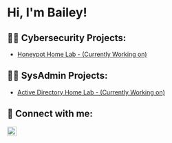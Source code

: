 <h1>Hi, I'm Bailey!</h1>

<h2>👨‍💻 Cybersecurity Projects:</h2>

- [Honeypot Home Lab - (Currently Working on)](https://github.com/baileytoy)

<h2>👨‍💻 SysAdmin Projects:</h2>

- [Active Directory Home Lab - (Currently Working on)](https://github.com/baileytoy)

<!--
<h2>📺 Popular YouTube Videos</h2>

- [Active Directory Home Lab](https://www.youtube.com/)
-->

<h2> 🤳 Connect with me:</h2>

<!--
[<img align="left" alt="JoshMadakor | YouTube" width="22px" src="https://cdn.jsdelivr.net/npm/simple-icons@v3/icons/youtube.svg" />][youtube]
[<img align="left" alt="JoshMadakor | Twitter" width="22px" src="https://cdn.jsdelivr.net/npm/simple-icons@v3/icons/twitter.svg" />][twitter]
-->
[<img align="left" alt="BaileyToy | LinkedIn" width="22px" src="https://cdn.jsdelivr.net/npm/simple-icons@v3/icons/linkedin.svg" />][linkedin]
<!--
[<img align="left" alt="JoshMadakor | Instagram" width="22px" src="https://cdn.jsdelivr.net/npm/simple-icons@v3/icons/instagram.svg" />][instagram]
-->

[twitter]: https://twitter.com/
[youtube]: https://www.youtube.com/
[instagram]: https://www.instagram.com/
[linkedin]: https://www.linkedin.com/in/baileytoy

<!--
**baileyToy/baileytoy** is a ✨ _special_ ✨ repository because its `README.md` (this file) appears on your GitHub profile.

Here are some ideas to get you started:

- 🔭 I’m currently working on ...
- 🌱 I’m currently learning ...
- 👯 I’m looking to collaborate on ...
- 🤔 I’m looking for help with ...
- 💬 Ask me about ...
- 📫 How to reach me: ...
- 😄 Pronouns: ...
- ⚡ Fun fact: ...
-->

